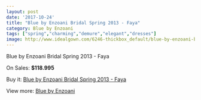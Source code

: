 ```yaml
---
layout: post
date: '2017-10-24'
title: "Blue by Enzoani Bridal Spring 2013 - Faya"
category: Blue by Enzoani
tags: ["spring","charming","demure","elegant","dresses"]
image: http://www.idealgown.com/6246-thickbox_default/blue-by-enzoani-bridal-spring-2013-faya.jpg
---
```

Blue by Enzoani Bridal Spring 2013 - Faya

On Sales: **$118.995**
<a href="https://www.idealgown.com/en/blue-by-enzoani/2729-blue-by-enzoani-bridal-spring-2013-faya.html"><amp-img layout="responsive" width="600" height="600" src="//www.idealgown.com/6246-thickbox_default/blue-by-enzoani-bridal-spring-2013-faya.jpg" alt="Blue by Enzoani Bridal Spring 2013 - Faya 0" /></a>
<a href="https://www.idealgown.com/en/blue-by-enzoani/2729-blue-by-enzoani-bridal-spring-2013-faya.html"><amp-img layout="responsive" width="600" height="600" src="//www.idealgown.com/6247-thickbox_default/blue-by-enzoani-bridal-spring-2013-faya.jpg" alt="Blue by Enzoani Bridal Spring 2013 - Faya 1" /></a>

Buy it: [Blue by Enzoani Bridal Spring 2013 - Faya](https://www.idealgown.com/en/blue-by-enzoani/2729-blue-by-enzoani-bridal-spring-2013-faya.html "Blue by Enzoani Bridal Spring 2013 - Faya")

View more: [Blue by Enzoani](https://www.idealgown.com/en/33-blue-by-enzoani "Blue by Enzoani")